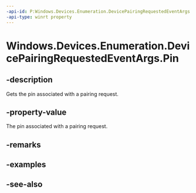----api-id: P:Windows.Devices.Enumeration.DevicePairingRequestedEventArgs.Pin
-api-type: winrt property
---<!-- Property syntaxpublic string Pin { get; }--># Windows.Devices.Enumeration.DevicePairingRequestedEventArgs.Pin## -descriptionGets the pin associated with a pairing request.## -property-valueThe pin associated with a pairing request.## -remarks## -examples## -see-also